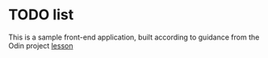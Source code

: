 # TODO list
This is a sample front-end application, built according to guidance from the Odin project [lesson](https://www.theodinproject.com/courses/javascript/lessons/todo-list)
